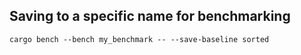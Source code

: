 ## Saving to a specific name for benchmarking
```
cargo bench --bench my_benchmark -- --save-baseline sorted
```
